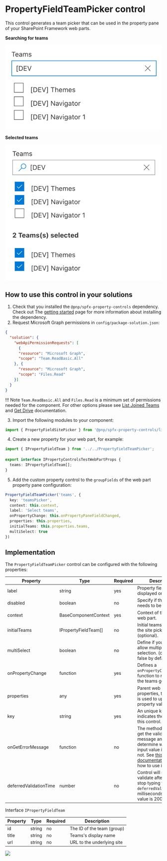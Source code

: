 # PropertyFieldTeamPicker control
This control generates a team picker that can be used in the property pane of your SharePoint Framework web parts.

**Searching for teams**

![Site picker](../assets/teampicker.png)

**Selected teams**

![Site picker](../assets/teampicker-selected.png)

## How to use this control in your solutions

1. Check that you installed the `@pnp/spfx-property-controls` dependency. Check out The [getting started](../../#getting-started) page for more information about installing the dependency.
2. Request Microsoft Graph permissions in `config/package-solution.json`:
```json
{
  "solution": {
    "webApiPermissionRequests": [
      {
      "resource": "Microsoft Graph",
      "scope": "Team.ReadBasic.All"
    }, {
      "resource": "Microsoft Graph",
      "scope": "Files.Read"
    }]
  }
}
```
!!! Note
    `Team.ReadBasic.All` and `Files.Read` is a minimum set of permissions needed for the component. For other options please see [List Joined Teams](https://docs.microsoft.com/en-us/graph/api/user-list-joinedteams?view=graph-rest-1.0&tabs=http) and [Get Drive](https://docs.microsoft.com/en-us/graph/api/drive-get?view=graph-rest-1.0&tabs=http) documentation.

3. Import the following modules to your component:

```TypeScript
import { PropertyFieldSitePicker } from '@pnp/spfx-property-controls/lib/PropertyFieldSitePicker';
```

4. Create a new property for your web part, for example:

```TypeScript
import { IPropertyFieldTeam } from '../../PropertyFieldTeamPicker';

export interface IPropertyControlsTestWebPartProps {
  teams: IPropertyFieldTeam[];
}
```

5. Add the custom property control to the `groupFields` of the web part property pane configuration:

```TypeScript
PropertyFieldTeamPicker('teams', {
  key: 'teamsPicker',
  context: this.context,
  label: 'Select teams',
  onPropertyChange: this.onPropertyPaneFieldChanged,
  properties: this.properties,
  initialTeams: this.properties.teams,
  multiSelect: true
})
```

## Implementation

The `PropertyFieldTeamPicker` control can be configured with the following properties:

| Property | Type | Required | Description |
| ---- | ---- | ---- | ---- |
| label | string | yes | Property field label displayed on top. |
| disabled | boolean | no | Specify if the control needs to be disabled. |
| context | BaseComponentContext | yes | Context of the current web part. |
| initialTeams | IPropertyFieldTeam[] | no | Initial teams to load in the site picker (optional). |
| multiSelect | boolean | no | Define if you want to allow multiple teams selection. (optional, false by default). |
| onPropertyChange | function | yes | Defines a `onPropertyChange` function to raise when the teams get changed. |
| properties | any | yes | Parent web part properties, this object is used to update the property value. |
| key | string | yes | An unique key that indicates the identity of this control. |
| onGetErrorMessage | function | no | The method is used to get the validation error message and determine whether the input value is valid or not. See [this documentation](https://dev.office.com/sharepoint/docs/spfx/web-parts/guidance/validate-web-part-property-values) to learn how to use it. |
| deferredValidationTime | number | no | Control will start to validate after users stop typing for `deferredValidationTime` milliseconds. Default value is 200. |

Interface `IPropertyFieldTeam`

| Property | Type | Required | Description |
| ---- | ---- | ---- | ---- |
| id | string | no | The ID of the team (group) |
| title | string | no | Teams's display name |
| url | string | no | URL to the underlying site |

![](https://telemetry.sharepointpnp.com/sp-dev-fx-property-controls/wiki/PropertyFieldTeamPicker)
